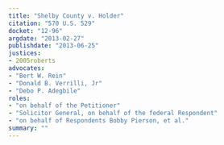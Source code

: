 ```yaml
---
title: "Shelby County v. Holder"
citation: "570 U.S. 529"
docket: "12-96"
argdate: "2013-02-27"
publishdate: "2013-06-25"
justices:
- 2005roberts
advocates:
- "Bert W. Rein"
- "Donald B. Verrilli, Jr"
- "Debo P. Adegbile"
roles:
- "on behalf of the Petitioner"
- "Solicitor General, on behalf of the federal Respondent"
- "on behalf of Respondents Bobby Pierson, et al."
summary: ""
---
```


